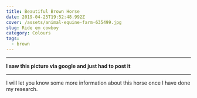 ```yaml
---
title: Beautiful Brown Horse
date: 2019-04-25T19:52:48.992Z
cover: /assets/animal-equine-farm-635499.jpg
slug: Ride em cowboy
category: Colours
tags:
  - brown
---
```

- - -

**I saw this picture via google and just had to post it**

- - -

I will let you know some more information about this horse once I have done my research.
